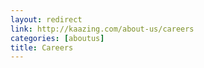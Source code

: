 ```yaml
---
layout: redirect
link: http://kaazing.com/about-us/careers
categories: [aboutus]
title: Careers
---
```

